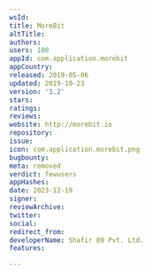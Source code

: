 ```yaml
---
wsId: 
title: MoreBit
altTitle: 
authors: 
users: 100
appId: com.application.morebit
appCountry: 
released: 2019-05-06
updated: 2019-10-23
version: '1.2'
stars: 
ratings: 
reviews: 
website: http://morebit.io
repository: 
issue: 
icon: com.application.morebit.png
bugbounty: 
meta: removed
verdict: fewusers
appHashes: 
date: 2023-12-19
signer: 
reviewArchive: 
twitter: 
social: 
redirect_from: 
developerName: Shafir 89 Pvt. Ltd.
features: 

---
```


